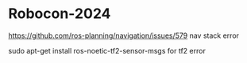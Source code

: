 # Robocon-2024

https://github.com/ros-planning/navigation/issues/579
nav stack error 



sudo apt-get install ros-noetic-tf2-sensor-msgs
for tf2 error 
